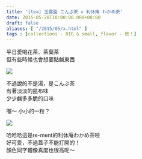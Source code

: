 ```yaml
---
title: '[tea] 玉露園 こんぶ茶 x 利休庵 わかめ茶'
date: 2015-05-28T10:00:00.000+08:00
draft: false
aliases: [ "/2015/05/x.html" ]
tags : [collections - BIG & small, flavor - 飲！]
---
```


平日愛喝花茶、茶葉茶  
但有些時候也會想要點鹹東西  

[![](https://farm6.staticflickr.com/5456/17844646149_594d0544df_z.jpg)](https://farm6.staticflickr.com/5456/17844646149_594d0544df_z.jpg)

不過說的不是湯，是こんぶ茶  
有著淡淡的昆布味  
少少鹹多多脆的口味  
  
喔～ 小小的一粒？  

[![](https://farm8.staticflickr.com/7768/18004415426_93f0b9de97_z.jpg)](https://farm8.staticflickr.com/7768/18004415426_93f0b9de97_z.jpg)

哈哈哈這是re-ment的利休庵わかめ茶啦  
好可愛，不過蓋子不能打開的！  
顏色同字體像真度也很高呢～